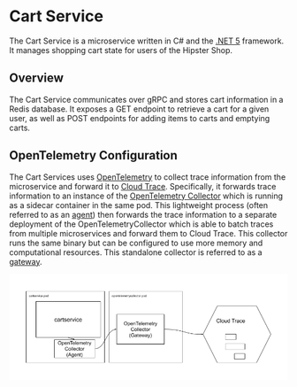 # Cart Service

The Cart Service is a microservice written in C# and
the [.NET 5](https://docs.microsoft.com/en-us/dotnet/core/dotnet-five) framework. It manages
shopping cart state for users of the Hipster Shop.

## Overview

The Cart Service communicates over gRPC and stores cart information in a Redis database. It exposes
a GET endpoint to retrieve a cart for a given user, as well as POST endpoints for adding items to
carts and emptying carts.

## OpenTelemetry Configuration

The Cart Services uses [OpenTelemetry](https://opentelemetry.io/) to collect trace information from
the microservice and forward it to [Cloud Trace](https://cloud.google.com/trace). Specifically, it
forwards trace information to an instance of
the [OpenTelemetry Collector](https://github.com/open-telemetry/opentelemetry-collector) which is
running as a sidecar container in the same pod. This lightweight process (often referred to as
an [agent](https://opentelemetry.io/docs/collector/getting-started/)) then forwards the trace
information to a separate deployment of the OpenTelemetryCollector which is able to batch traces
from multiple microservices and forward them to Cloud Trace. This collector runs the same binary but
can be configured to use more memory and computational resources. This standalone collector is
referred to as a [gateway](https://opentelemetry.io/docs/collector/getting-started/).

[![OpenTelemetry Collector Agent/Gateway Pattern](../../docs/img/cartservice-opentelemetry-diagram.png)](../../docs/img/cartservice-opentelemetry-diagram.png)


